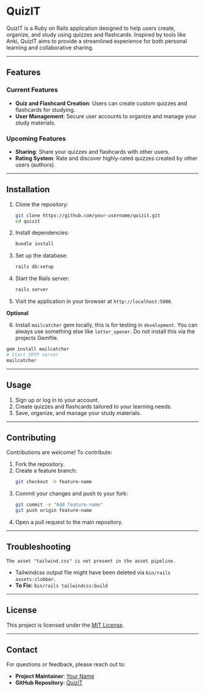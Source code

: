 # QuizIT

QuizIT is a Ruby on Rails application designed to help users create, organize, and study using quizzes and flashcards. Inspired by tools like Anki, QuizIT aims to provide a streamlined experience for both personal learning and collaborative sharing.

---

## Features

### Current Features

- **Quiz and Flashcard Creation**: Users can create custom quizzes and flashcards for studying.
- **User Management**: Secure user accounts to organize and manage your study materials.

### Upcoming Features

- **Sharing**: Share your quizzes and flashcards with other users.
- **Rating System**: Rate and discover highly-rated quizzes created by other users (authors).

---

## Installation

1. Clone the repository:

   ```bash
   git clone https://github.com/your-username/quizit.git
   cd quizit
   ```

2. Install dependencies:

   ```bash
   bundle install
   ```

3. Set up the database:

   ```bash
   rails db:setup
   ```

4. Start the Rails server:

   ```bash
   rails server
   ```

5. Visit the application in your browser at `http://localhost:5000`.

**Optional**

6. Install `mailcatcher` gem locally, this is for testing in `development`. You can always use something else like `letter_opener`. Do not install this via the projects Gemfile.

```bash
gem install mailcatcher
# Start SMTP server
mailcatcher
```

---

## Usage

1. Sign up or log in to your account.
2. Create quizzes and flashcards tailored to your learning needs.
3. Save, organize, and manage your study materials.

---

## Contributing

Contributions are welcome! To contribute:

1. Fork the repository.
2. Create a feature branch:
   ```bash
   git checkout -b feature-name
   ```
3. Commit your changes and push to your fork:
   ```bash
   git commit -m "Add feature-name"
   git push origin feature-name
   ```
4. Open a pull request to the main repository.

---

## Troubleshooting

`The asset "tailwind.css" is not present in the asset pipeline.`

- Tailwindcss output file might have been deleted via `bin/rails assets:clobber`.
- **To Fix:** `bin/rails tailwindcss:build`

---

## License

This project is licensed under the [MIT License](LICENSE).

---

## Contact

For questions or feedback, please reach out to:

- **Project Maintainer**: [Your Name](mailto:your-email@example.com)
- **GitHub Repository**: [QuizIT](https://github.com/your-username/quizit)
